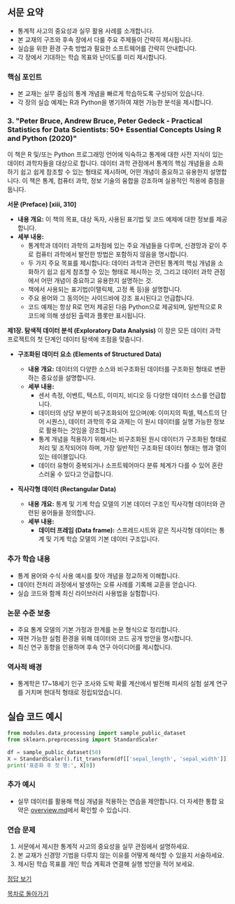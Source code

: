 ## 서문 요약
- 통계적 사고의 중요성과 실무 활용 사례를 소개합니다.
- 본 교재의 구조와 후속 장에서 다룰 주요 주제들이 간략히 제시됩니다.
- 실습을 위한 환경 구축 방법과 필요한 소프트웨어를 간략히 안내합니다.
- 각 장에서 기대하는 학습 목표와 난이도를 미리 제시합니다.

### 핵심 포인트
* 본 교재는 실무 중심의 통계 개념을 빠르게 학습하도록 구성되어 있습니다.
* 각 장의 실습 예제는 R과 Python을 병기하여 재현 가능한 분석을 제시합니다.

### 3. "Peter Bruce, Andrew Bruce, Peter Gedeck - Practical Statistics for Data Scientists: 50+ Essential Concepts Using R and Python (2020)"

이 책은 R 및/또는 Python 프로그래밍 언어에 익숙하고 통계에 대한 사전 지식이 있는 데이터 과학자들을 대상으로 합니다. 데이터 과학 관점에서 통계의 핵심 개념들을 소화하기 쉽고 쉽게 참조할 수 있는 형태로 제시하며, 어떤 개념이 중요하고 유용한지 설명합니다. 이 책은 통계, 컴퓨터 과학, 정보 기술의 융합을 강조하며 실용적인 적용에 중점을 둡니다.

**서문 (Preface) [xiii, 310]**

*   **내용 개요:** 이 책의 목표, 대상 독자, 사용된 표기법 및 코드 예제에 대한 정보를 제공합니다.
*   **세부 내용:**
    *   통계학과 데이터 과학의 교차점에 있는 주요 개념들을 다루며, 신경망과 같이 주로 컴퓨터 과학에서 발전한 방법은 포함하지 않음을 명시합니다.
    *   두 가지 주요 목표를 제시합니다: 데이터 과학과 관련된 통계의 핵심 개념을 소화하기 쉽고 쉽게 참조할 수 있는 형태로 제시하는 것, 그리고 데이터 과학 관점에서 어떤 개념이 중요하고 유용한지 설명하는 것.
    *   책에서 사용되는 표기법(이탤릭체, 고정 폭 등)을 설명합니다.
    *   주요 용어와 그 동의어는 사이드바에 강조 표시된다고 언급합니다.
    *   코드 예제는 항상 R로 먼저 제공된 다음 Python으로 제공되며, 일반적으로 R 코드에 의해 생성된 출력과 플롯만 표시됩니다.

**제1장. 탐색적 데이터 분석 (Exploratory Data Analysis)**
이 장은 모든 데이터 과학 프로젝트의 첫 단계인 데이터 탐색에 초점을 맞춥니다.

*   **구조화된 데이터 요소 (Elements of Structured Data)**
    *   **내용 개요:** 데이터의 다양한 소스와 비구조화된 데이터를 구조화된 형태로 변환하는 중요성을 설명합니다.
    *   **세부 내용:**
        *   센서 측정, 이벤트, 텍스트, 이미지, 비디오 등 다양한 데이터 소스를 언급합니다.
        *   데이터의 상당 부분이 비구조화되어 있으며(예: 이미지의 픽셀, 텍스트의 단어 시퀀스), 데이터 과학의 주요 과제는 이 원시 데이터를 실행 가능한 정보로 활용하는 것임을 강조합니다.
        *   통계 개념을 적용하기 위해서는 비구조화된 원시 데이터가 구조화된 형태로 처리 및 조작되어야 하며, 가장 일반적인 구조화된 데이터 형태는 행과 열이 있는 테이블입니다.
        *   데이터 유형이 중복되거나 소프트웨어마다 분류 체계가 다를 수 있어 혼란스러울 수 있다고 언급합니다.

*   **직사각형 데이터 (Rectangular Data)**
    *   **내용 개요:** 통계 및 기계 학습 모델의 기본 데이터 구조인 직사각형 데이터와 관련된 용어들을 정의합니다.
    *   **세부 내용:**
        *   **데이터 프레임 (Data frame):** 스프레드시트와 같은 직사각형 데이터는 통계 및 기계 학습 모델의 기본 데이터 구조입니다.

### 추가 학습 내용
* 통계 용어와 수식 사용 예시를 찾아 개념을 정교하게 이해합니다.
* 데이터 전처리 과정에서 발생하는 오류 사례를 기록해 교훈을 얻습니다.
* 실습 코드와 함께 최신 라이브러리 사용법을 실험합니다.

### 논문 수준 보충
* 주요 통계 모델의 기본 가정과 한계를 논문 형식으로 정리합니다.
* 재현 가능한 실험 환경을 위해 데이터와 코드 공개 방안을 명시합니다.
* 최신 연구 동향을 인용하며 후속 연구 아이디어를 제시합니다.

### 역사적 배경
* 통계학은 17~18세기 인구 조사와 도박 확률 계산에서 발전해 피셔의 실험 설계 연구를 거치며 현대적 형태로 정립되었습니다.
## 실습 코드 예시

```python
from modules.data_processing import sample_public_dataset
from sklearn.preprocessing import StandardScaler

df = sample_public_dataset(50)
X = StandardScaler().fit_transform(df[['sepal_length', 'sepal_width']])
print('표준화 후 첫 행:', X[0])
```


### 추가 예시
- 실무 데이터를 활용해 핵심 개념을 적용하는 연습을 제안합니다.
더 자세한 통합 요약은 [overview.md](../overview.md)에서 확인할 수 있습니다.

### 연습 문제
1. 서문에서 제시한 통계적 사고의 중요성을 실무 관점에서 설명하세요.
2. 본 교재가 신경망 기법을 다루지 않는 이유를 어떻게 해석할 수 있을지 서술하세요.
3. 제시된 학습 목표를 개인 학습 계획과 연결해 실행 방안을 적어 보세요.

[정답 보기](../answers.md)

[목차로 돌아가기](../overview.md)

